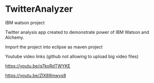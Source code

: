 # TwitterAnalyzer
IBM watson project 


Twitter analysis app created to demonstrate power of IBM Watson and Alchemy.



Import the project into eclipse as maven project


Youtube video links (github not allowing to upload big video files)

https://youtu.be/q7koRdTWYKE

https://youtu.be/ZlX89inwvs8
